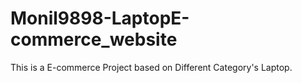 # Monil9898-LaptopE-commerce_website
This is a E-commerce Project based on Different Category's Laptop.
